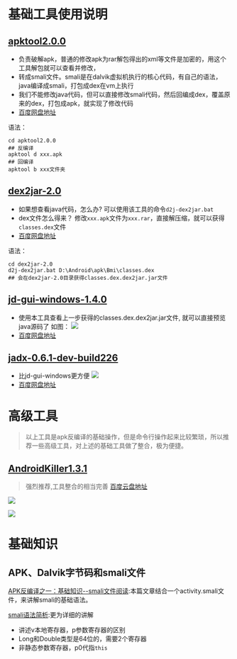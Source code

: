 # 基础工具使用说明

## [apktool2.0.0](https://ibotpeaches.github.io/Apktool/)

* 负责破解apk，普通的修改apk为rar解包得出的xml等文件是加密的，用这个工具解包就可以查看并修改，
* 转成smali文件。smali是在dalvik虚拟机执行的核心代码，有自己的语法，java编译成smali，打包成dex在vm上执行
* 我们不能修改java代码，但可以直接修改smali代码，然后回编成dex，覆盖原来的dex，打包成apk，就实现了修改代码
* [百度网盘地址](http://pan.baidu.com/s/1miB7FIC)

语法：
```
cd apktool2.0.0
## 反编译
apktool d xxx.apk 
## 回编译
apktool b xxx文件夹
```

## [dex2jar-2.0](https://github.com/pxb1988/dex2jar)

* 如果想查看java代码，怎么办?
可以使用该工具的命令`d2j-dex2jar.bat`
* dex文件怎么得来？
修改`xxx.apk`文件为`xxx.rar`，直接解压缩，就可以获得`classes.dex`文件
* [百度网盘地址](http://pan.baidu.com/s/1jINNbEI)

语法：
```
cd dex2jar-2.0
d2j-dex2jar.bat D:\Android\apk\Bmi\classes.dex
## 会在dex2jar-2.0目录获得classes.dex.dex2jar.jar文件
```

## [jd-gui-windows-1.4.0](http://jd.benow.ca/)

* 使用本工具查看上一步获得的classes.dex.dex2jar.jar文件,
就可以直接预览java源码了
如图：
![](https://camo.githubusercontent.com/8286f65f4b148a27de05a78fa366074543e89ce3/687474703a2f2f6a642e62656e6f772e63612f696d672f73637265656e73686f7431372e706e67)
* [百度网盘地址](http://pan.baidu.com/s/1o8tmGsy)

## [jadx-0.6.1-dev-build226](https://github.com/skylot/jadx/tree/master/jadx-gui/src/main/java/jadx/gui)

* 比jd-gui-windows更方便 
![](https://camo.githubusercontent.com/bd3c0ea851c23c4535e43590a86c940a0786faa6/687474703a2f2f736b796c6f742e6769746875622e696f2f6a6164782f6a6164782d6775692e706e67)
* [百度网盘地址](http://pan.baidu.com/s/1gfM7lw3)

# 高级工具

>以上工具是apk反编译的基础操作，但是命令行操作起来比较繁琐，所以推荐一些高级工具，对上述的基础工具做了整合，极为便捷。

## [AndroidKiller1.3.1](http://www.pd521.com/forum.php?mod=viewthread&tid=136&extra=page%3D1&page=1)

>强烈推荐,工具整合的相当完善
>[百度云盘地址](http://pan.baidu.com/s/1slQW5m1)

![](https://github.com/hammercui/android-reverse/raw/master/preview/apkkill1.png)

![](https://github.com/hammercui/android-reverse/raw/master/preview/apkkill2.png)


# 基础知识

## APK、Dalvik字节码和smali文件

[APK反编译之一：基础知识--smali文件阅读](http://blog.csdn.net/chenrunhua/article/details/41250613):本篇文章结合一个activity.smali文件，来讲解smali的基础语法。

[smali语法简析](http://blog.csdn.net/jimmy5z/article/details/12119739):更为详细的讲解
* 讲述v本地寄存器，p参数寄存器的区别
* Long和Double类型是64位的，需要2个寄存器
* 非静态参数寄存器，p0代指`this`